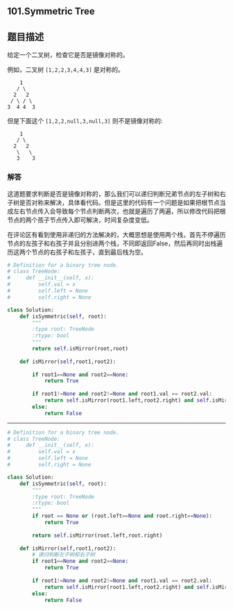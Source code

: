 ## 101.Symmetric Tree

## 题目描述

给定一个二叉树，检查它是否是镜像对称的。

例如，二叉树 `[1,2,2,3,4,4,3]` 是对称的。

```
    1
   / \
  2   2
 / \ / \
3  4 4  3
```

但是下面这个 `[1,2,2,null,3,null,3]` 则不是镜像对称的:

```
    1
   / \
  2   2
   \   \
   3    3
```



### 解答

​	这道题要求判断是否是镜像对称的，那么我们可以递归判断兄弟节点的左子树和右子树是否对称来解决，具体看代码。但是这里的代码有一个问题是如果把根节点当成左右节点传入会导致每个节点判断两次，也就是遍历了两遍，所以修改代码把根节点的两个孩子节点传入即可解决，时间复杂度变低。

​	在评论区有看到使用非递归的方法解决的，大概思想是使用两个栈，首先不停遍历节点的左孩子和右孩子并且分别进两个栈，不同即返回False，然后再同时出栈遍历这两个节点的右孩子和左孩子，直到最后栈为空。

```python
# Definition for a binary tree node.
# class TreeNode:
#     def __init__(self, x):
#         self.val = x
#         self.left = None
#         self.right = None

class Solution:
    def isSymmetric(self, root):
        """
        :type root: TreeNode
        :rtype: bool
        """
        return self.isMirror(root,root)
    
    def isMirror(self,root1,root2):
        
        if root1==None and root2==None:
            return True
        
        if root1!=None and root2!=None and root1.val == root2.val:
            return self.isMirror(root1.left,root2.right) and self.isMirror(root1.right,root2.left)
        else:
            return False
```



---



```python
# Definition for a binary tree node.
# class TreeNode:
#     def __init__(self, x):
#         self.val = x
#         self.left = None
#         self.right = None

class Solution:
    def isSymmetric(self, root):
        """
        :type root: TreeNode
        :rtype: bool
        """
        if root == None or (root.left==None and root.right==None):
            return True
        
        return self.isMirror(root.left,root.right)
    
    def isMirror(self,root1,root2):
        # 递归判断左子树和右子树
        if root1==None and root2==None:
            return True
        
        if root1!=None and root2!=None and root1.val == root2.val:
            return self.isMirror(root1.left,root2.right) and self.isMirror(root1.right,root2.left)
        else:
            return False 
```

